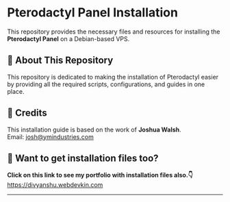 # Pterodactyl Panel Installation  

This repository provides the necessary files and resources for installing the **Pterodactyl Panel** on a Debian-based VPS.  

## 📌 About This Repository  
This repository is dedicated to making the installation of Pterodactyl easier by providing all the required scripts, configurations, and guides in one place.  

## 📝 Credits  
This installation guide is based on the work of **Joshua Walsh**.  
Email: [josh@ymindustries.com](mailto:josh@ymindustries.com)  

## 🧾 Want to get installation files too?

**Click on this link to see my portfolio with installation files also.👇**
https://divyanshu.webdevkin.com

---
